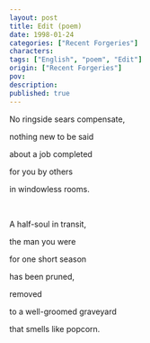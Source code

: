 ```yaml
---
layout: post
title: Edit (poem)
date: 1998-01-24
categories: ["Recent Forgeries"]
characters: 
tags: ["English", "poem", "Edit"]
origin: ["Recent Forgeries"]
pov: 
description: 
published: true
---
```


No ringside sears compensate,

nothing new to be said

about a job completed

for you by others

in windowless rooms.

<br>

A half-soul in transit,

the man you were

for one short season

has been pruned,

removed

to a well-groomed graveyard

that smells like popcorn.
